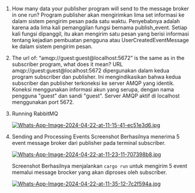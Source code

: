 1. How many data your publisher program will send to the message broker in one run?
   Program publisher akan mengirimkan lima set informasi ke dalam sistem pengirim pesan pada satu waktu.
   Penyebabnya adalah karena ada lima kali pemanggilan fungsi bernama publish_event. Setiap kali fungsi dipanggil, itu akan mengirim satu pesan yang berisi informasi tentang kejadian pembuatan pengguna atau UserCreatedEventMessage ke dalam sistem pengirim pesan.

2. The url of: “amqp://guest:guest@localhost:5672” is the same as in the subscriber program, what does it mean?
   URL amqp://guest:guest@localhost:5672 dipergunakan dalam kedua program subscriber dan publisher. Ini mengindikasikan bahwa kedua subscriber dan publisher terkoneksi ke server AMQP yang identik.
   Koneksi menggunakan informasi akun yang serupa, dengan nama pengguna "guest" dan sandi "guest". Server AMQP aktif di localhost menggunakan port 5672.

3. Running RabbitMQ

   [![Whats-App-Image-2024-04-22-at-11-15-41-ec51e3d6.jpg](https://i.postimg.cc/SsF7M4x9/Whats-App-Image-2024-04-22-at-11-15-41-ec51e3d6.jpg)](https://postimg.cc/Ty0WzZm2)

4. Sending and Processing Events
   Screenshot Berhasilnya menerima 5 event message broker dari publisher pada terminal subscriber.

   [![Whats-App-Image-2024-04-22-at-11-23-11-707398b8.jpg](https://i.postimg.cc/T3WKWHHM/Whats-App-Image-2024-04-22-at-11-23-11-707398b8.jpg)](https://postimg.cc/VJmfx48D)

   Screenshot Berhasilnya menjalankan `cargo run` untuk mengirim 5 event memalui message brocker yang akan diproses oleh subscriber.

   [![Whats-App-Image-2024-04-22-at-11-35-12-7c2f594a.jpg](https://i.postimg.cc/jj2t7WjW/Whats-App-Image-2024-04-22-at-11-35-12-7c2f594a.jpg)](https://postimg.cc/fVGG4RmZ)